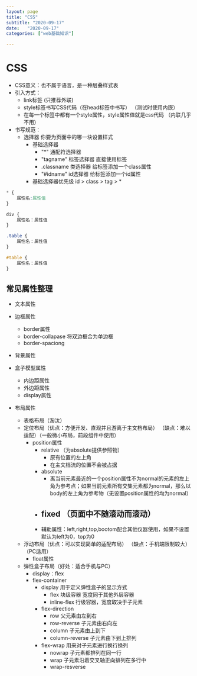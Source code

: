 ```yaml
---
layout: page
title: "CSS"
subtitle: "2020-09-17"
date:   "2020-09-17"
categories: ["web基础知识"]

---
```


# CSS

- CSS意义：也不属于语言，是一种层叠样式表
- 引入方式：
   - link标签 (只推荐外联)
   - style标签书写CSS代码（在head标签中书写） （测试时使用内嵌）
   - 在每一个标签中都有一个style属性，style属性值就是css代码  （内联几乎不用）
- 书写规范：
   - 选择器 你要为页面中的哪一块设置样式
      - 基础选择器
         - "*"        通配符选择器
         - "tagname"  标签选择器 直接使用标签
         - .classname 类选择器   给标签添加一个class属性
         - "#idname"  id选择器   给标签添加一个id属性
      - 基础选择器优先级 id > class > tag > *


```CSS
* {
    属性名:属性值
}

div {
    属性名：属性值
}

.table {
    属性名：属性值
}

#table {
    属性名：属性值
}
```

## 常见属性整理

- 文本属性

- 边框属性
   - border属性
   - border-collapase 将双边框合为单边框
   - border-spaciong
- 背景属性

- 盒子模型属性
   - 内边距属性
   - 外边距属性
   - display属性

- 布局属性
   - 表格布局（淘汰）
   - 定位布局（优点：方便开发、直观并且游离于主文档布局） （缺点：难以适配）（一般微小布局，前段组件中使用）
      - position属性
         - relative （为absolute提供参照物）
            - 原有位置的左上角
            - 在主文档流的位置不会被占据
         - absolute 
            - 离当前元素最近的一个position属性不为normal的元素的左上角为参考点；如果当前元素所有交集元素都为normal，那么以body的左上角为参考物（无设置position属性的均为normal）
         - fixed （页面中不随滚动而滚动）
            - 
         - 辅助属性：left,right,top,bootom配合其他仪器使用，如果不设置默认为left为0，top为0
   - 浮动布局（优点：可以实现简单的适配布局） （缺点：手机端限制较大）（PC适用）
      - float属性
   - 弹性盒子布局（好处：适合手机与PC）
      - display：flex
      - flex-container
         - display 用于定义弹性盒子的显示方式
            - flex 块级容器 宽度同于其他外层容器
            - inline-flex 行级容器，宽度取决于子元素
         - flex-direction
            - row 父元素由左到右
            - row-reverse 子元素由右向左
            - column 子元素由上到下
            - column-reverse 子元素由下到上排列
         - flex-wrap 用来对子元素进行换行换列
            - nowrap 子元素都排列在同一行
            - wrap 子元素沿着交叉轴正向排列在多行中
            - wrap-resverse  
            
